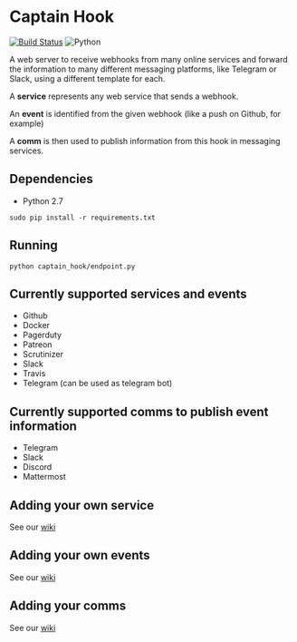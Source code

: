 # Captain Hook

[![Build Status](https://travis-ci.org/captainhookbot/captain_hook.svg?branch=master)](https://travis-ci.org/captainhookbot/captain_hook)
![Python](https://img.shields.io/badge/python-2.7-brightgreen.svg)

A web server to receive webhooks from many online services and forward the information
to many different messaging platforms, like Telegram or Slack, using a different
template for each.

A **service** represents any web service that sends a webhook.

An **event** is identified from the given webhook (like a push on Github, for example)

A **comm** is then used to publish information from this hook in messaging services.

## Dependencies

- Python 2.7

`sudo pip install -r requirements.txt`


## Running

`python captain_hook/endpoint.py`

## Currently supported services and events

- Github
- Docker
- Pagerduty
- Patreon
- Scrutinizer
- Slack
- Travis
- Telegram (can be used as telegram bot)


## Currently supported comms to publish event information

- Telegram
- Slack
- Discord
- Mattermost


## Adding your own service
See our [wiki](https://github.com/brantje/captain_hook/wiki/Adding-a-service)  

## Adding your own events
See our [wiki](https://github.com/brantje/captain_hook/wiki/Adding-a-event)   

## Adding your comms
See our [wiki](https://github.com/brantje/captain_hook/wiki/Adding-a-comm)

